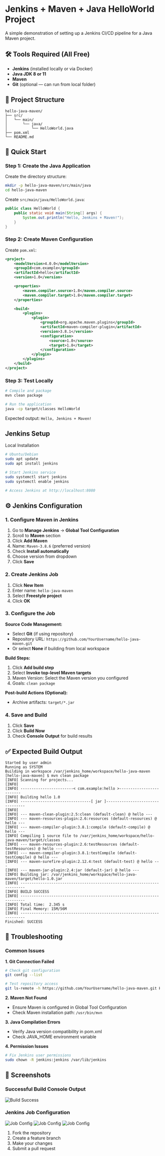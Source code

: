 # Jenkins + Maven + Java HelloWorld Project

A simple demonstration of setting up a Jenkins CI/CD pipeline for a Java Maven project.

## 🛠️ Tools Required (All Free)

- **Jenkins** (installed locally or via Docker)
- **Java JDK 8 or 11**
- **Maven**
- **Git** (optional — can run from local folder)

## 📂 Project Structure

```
hello-java-maven/
├── src/
│   └── main/
│       └── java/
│           └── HelloWorld.java
├── pom.xml
└── README.md
```
## 🚀 Quick Start

### Step 1: Create the Java Application

Create the directory structure:
```bash
mkdir -p hello-java-maven/src/main/java
cd hello-java-maven
```

Create `src/main/java/HelloWorld.java`:
```java
public class HelloWorld {
    public static void main(String[] args) {
        System.out.println("Hello, Jenkins + Maven!");
    }
}
```

### Step 2: Create Maven Configuration

Create `pom.xml`:
```xml
<project>
    <modelVersion>4.0.0</modelVersion>
    <groupId>com.example</groupId>
    <artifactId>hello</artifactId>
    <version>1.0</version>

    <properties>
        <maven.compiler.source>1.8</maven.compiler.source>
        <maven.compiler.target>1.8</maven.compiler.target>
    </properties>

    <build>
        <plugins>
            <plugin>
                <groupId>org.apache.maven.plugins</groupId>
                <artifactId>maven-compiler-plugin</artifactId>
                <version>3.8.1</version>
                <configuration>
                    <source>1.8</source>
                    <target>1.8</target>
                </configuration>
            </plugin>
        </plugins>
    </build>
</project>
```

### Step 3: Test Locally 

```bash
# Compile and package
mvn clean package

# Run the application
java -cp target/classes HelloWorld
```

Expected output: `Hello, Jenkins + Maven!`

##  Jenkins Setup
Local Installation

```bash
# Ubuntu/Debian
sudo apt update
sudo apt install jenkins

# Start Jenkins service
sudo systemctl start jenkins
sudo systemctl enable jenkins

# Access Jenkins at http://localhost:8080
```

## ⚙️ Jenkins Configuration

### 1. Configure Maven in Jenkins

1. Go to **Manage Jenkins** → **Global Tool Configuration**
2. Scroll to **Maven** section
3. Click **Add Maven**
4. Name: `Maven-3.8.6` (preferred version)
5. Check **Install automatically**
6. Choose version from dropdown
7. Click **Save**

### 2. Create Jenkins Job

1. Click **New Item**
2. Enter name: `hello-java-maven`
3. Select **Freestyle project**
4. Click **OK**

### 3. Configure the Job

**Source Code Management:**
- Select **Git** (if using repository)
- Repository URL: `https://github.com/YourUsername/hello-java-maven.git`
- Or select **None** if building from local workspace

**Build Steps:**
1. Click **Add build step**
2. Select **Invoke top-level Maven targets**
3. Maven Version: Select the Maven version you configured
4. Goals: `clean package`

**Post-build Actions (Optional):**
- Archive artifacts: `target/*.jar`

### 4. Save and Build

1. Click **Save**
2. Click **Build Now**
3. Check **Console Output** for build results

## ✅ Expected Build Output

```
Started by user admin
Running as SYSTEM
Building in workspace /var/jenkins_home/workspace/hello-java-maven
[hello-java-maven] $ mvn clean package
[INFO] Scanning for projects...
[INFO]
[INFO] ------------------------< com.example:hello >-------------------------
[INFO] Building hello 1.0
[INFO] --------------------------------[ jar ]---------------------------------
[INFO]
[INFO] --- maven-clean-plugin:2.5:clean (default-clean) @ hello ---
[INFO] --- maven-resources-plugin:2.6:resources (default-resources) @ hello ---
[INFO] --- maven-compiler-plugin:3.8.1:compile (default-compile) @ hello ---
[INFO] Compiling 1 source file to /var/jenkins_home/workspace/hello-java-maven/target/classes
[INFO] --- maven-resources-plugin:2.6:testResources (default-testResources) @ hello ---
[INFO] --- maven-compiler-plugin:3.8.1:testCompile (default-testCompile) @ hello ---
[INFO] --- maven-surefire-plugin:2.12.4:test (default-test) @ hello ---
[INFO] --- maven-jar-plugin:2.4:jar (default-jar) @ hello ---
[INFO] Building jar: /var/jenkins_home/workspace/hello-java-maven/target/hello-1.0.jar
[INFO] ------------------------------------------------------------------------
[INFO] BUILD SUCCESS
[INFO] ------------------------------------------------------------------------
[INFO] Total time:  2.345 s
[INFO] Final Memory: 15M/56M
[INFO] ------------------------------------------------------------------------
Finished: SUCCESS
```

## 🔧 Troubleshooting

### Common Issues

**1. Git Connection Failed**
```bash
# Check git configuration
git config --list

# Test repository access
git ls-remote -h https://github.com/YourUsername/hello-java-maven.git HEAD
```

**2. Maven Not Found**
- Ensure Maven is configured in Global Tool Configuration
- Check Maven installation path: `/usr/bin/mvn`

**3. Java Compilation Errors**
- Verify Java version compatibility in pom.xml
- Check JAVA_HOME environment variable

**4. Permission Issues**
```bash
# Fix Jenkins user permissions
sudo chown -R jenkins:jenkins /var/lib/jenkins
```

## 📸 Screenshots

### Successful Build Console Output
![Build Success](screenshorts/ss1.png)

### Jenkins Job Configuration

![Job Config](screenshorts/ss2.png)
![Job Config](screenshorts/ss3.png)
![Job Config](screenshorts/ss3.png)


1. Fork the repository
2. Create a feature branch
3. Make your changes
4. Submit a pull request
